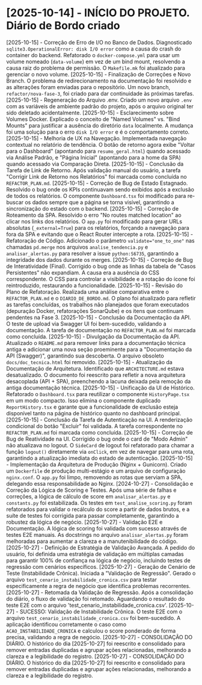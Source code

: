 # [2025-10-14] - INÍCIO DO PROJETO. Diário de Bordo criado

[2025-10-15] - Correção de Erro de I/O no Banco de Dados. Diagnosticado `sqlite3.OperationalError: disk I/O error` como a causa do crash do container do backend. Refatorado o `docker-compose.yml` para usar um volume nomeado (`data-volume`) em vez de um bind mount, resolvendo a causa raiz do problema de permissão. O `Makefile.mk` foi atualizado para gerenciar o novo volume.
[2025-10-15] - Finalização de Correções e Novo Branch. O problema de redirecionamento na documentação foi resolvido e as alterações foram enviadas para o repositório. Um novo branch, `refactor/nova-fase-3`, foi criado para dar continuidade às próximas tarefas.
[2025-10-15] - Regeneração do Arquivo .env. Criado um novo arquivo `.env` com as variáveis de ambiente padrão do projeto, após o arquivo original ter sido deletado acidentalmente.
[2025-10-15] - Esclarecimento sobre Volumes Docker. Explicado o conceito de "Named Volumes" vs. "Bind Mounts" para justificar a ausência do diretório `data` localmente. A mudança foi uma solução para o erro `disk I/O error` e é o comportamento correto.
[2025-10-15] - Melhoria de UX na Navegação. Implementada navegação contextual no relatório de tendência. O botão de retorno agora exibe "Voltar para o Dashboard" (apontando para `resumo_geral.html`) quando acessado via Análise Padrão, e "Página Inicial" (apontando para a home da SPA) quando acessado via Comparação Direta.
[2025-10-15] - Conclusão da Tarefa de Link de Retorno. Após validação manual do usuário, a tarefa "Corrigir Link de Retorno nos Relatórios" foi marcada como concluída no `REFACTOR_PLAN.md`.
[2025-10-15] - Correção de Bug de Estado Estagnado. Resolvido o bug onde os KPIs continuavam sendo exibidos após a exclusão de todos os relatórios. O componente `Dashboard.tsx` foi modificado para re-buscar os dados sempre que a página se torna visível, garantindo a sincronização do estado com o backend.
[2025-10-15] - Correção de Roteamento da SPA. Resolvido o erro "No routes matched location" ao clicar nos links dos relatórios. O `app.py` foi modificado para gerar URLs absolutas (`_external=True`) para os relatórios, forçando a navegação para fora da SPA e evitando que o React Router intercepte a rota.
[2025-10-15] - Refatoração de Código. Adicionado o parâmetro `validate="one_to_one"` nas chamadas `pd.merge` nos arquivos `analise_tendencia.py` e `analisar_alertas.py` para resolver a issue `python:S6735`, garantindo a integridade dos dados durante os merges.
[2025-10-15] - Correção de Bug de Interatividade (Final). Corrigido o bug onde as linhas da tabela de "Casos Persistentes" não expandiam. A causa era a ausência do CSS correspondente. O CSS para controlar a visibilidade e a rotação do ícone foi reintroduzido, restaurando a funcionalidade.
[2025-10-15] - Revisão do Plano de Refatoração. Realizada uma análise comparativa entre o `REFACTOR_PLAN.md` e o `DIARIO_DE_BORDO.md`. O plano foi atualizado para refletir as tarefas concluídas, os trabalhos não planejados que foram executados (depuração Docker, refatorações SonarQube) e os itens que continuam pendentes na Fase 3.
[2025-10-15] - Conclusão da Documentação da API. O teste de upload via Swagger UI foi bem-sucedido, validando a documentação. A tarefa de documentação no `REFACTOR_PLAN.md` foi marcada como concluída.
[2025-10-15] - Divulgação da Documentação da API. Atualizado o `README.md` para remover links para a documentação técnica antiga e adicionar uma nova seção proeminente para a "Documentação da API (Swagger)", garantindo sua descoberta. O arquivo obsoleto `docs/doc_tecnica.html` foi removido.
[2025-10-15] - Atualização da Documentação de Arquitetura. Identificado que `ARCHITECTURE.md` estava desatualizado. O documento foi reescrito para refletir a nova arquitetura desacoplada (API + SPA), preenchendo a lacuna deixada pela remoção da antiga documentação técnica.
[2025-10-15] - Unificação da UI de Histórico. Refatorado o `Dashboard.tsx` para reutilizar o componente `HistoryPage.tsx` em um modo compacto. Isso elimina o componente duplicado `ReportHistory.tsx` e garante que a funcionalidade de exclusão esteja disponível tanto na página de histórico quanto no dashboard principal.
[2025-10-15] - Conclusão da Tarefa de Autenticação na UI. A renderização condicional do botão "Excluir" foi validada. A tarefa correspondente no `REFACTOR_PLAN.md` foi marcada como concluída.
[2025-10-15] - Correção de Bug de Reatividade na UI. Corrigido o bug onde o card de "Modo Admin" não atualizava no logout. O `SideCard` de logout foi refatorado para chamar a função `logout()` diretamente via `onClick`, em vez de navegar para uma rota, garantindo a atualização imediata do estado de autenticação.
[2025-10-15] - Implementação da Arquitetura de Produção (Nginx + Gunicorn). Criado um `Dockerfile` de produção multi-estágio e um arquivo de configuração `nginx.conf`. O `app.py` foi limpo, removendo as rotas que serviam a SPA, delegando essa responsabilidade ao Nginx.
[2024-10-27] - Consolidação e Correção da Lógica de Scoring e Testes. Após uma série de falhas e correções, a lógica de cálculo de score em `analisar_alertas.py` e `constants.py` foi estabilizada. Os testes em `test_analise_scoring.py` foram refatorados para validar o recálculo do score a partir de dados brutos, e a suíte de testes foi corrigida para passar completamente, garantindo a robustez da lógica de negócio.
[2025-10-27] - Validação E2E e Documentação. A lógica de scoring foi validada com sucesso através de testes E2E manuais. As docstrings no arquivo `analisar_alertas.py` foram melhoradas para aumentar a clareza e a manutenibilidade do código.
[2025-10-27] - Definição de Estratégia de Validação Avançada. A pedido do usuário, foi definida uma estratégia de validação em múltiplas camadas para garantir 100% de confiança na lógica de negócio, incluindo testes de regressão com cenários específicos.
[2025-10-27] - Geração de Cenário de Teste (Instabilidade Crônica). Iniciada a "Validação de Regressão". Gerado o arquivo `test_cenario_instabilidade_cronica.csv` para testar especificamente a regra de negócio que identifica problemas recorrentes.
[2025-10-27] - Retomada da Validação de Regressão. Após a consolidação do diário, o fluxo de validação foi retomado. Aguardando o resultado do teste E2E com o arquivo 'test_cenario_instabilidade_cronica.csv'.
[2025-10-27] - SUCESSO: Validação de Instabilidade Crônica. O teste E2E com o arquivo `test_cenario_instabilidade_cronica.csv` foi bem-sucedido. A aplicação identificou corretamente o caso como `ACAO_INSTABILIDADE_CRONICA` e calculou o score ponderado de forma precisa, validando a regra de negócio.
[2025-10-27] - CONSOLIDAÇÃO DO DIÁRIO. O histórico do dia [2025-10-27] foi reescrito e consolidado para remover entradas duplicadas e agrupar ações relacionadas, melhorando a clareza e a legibilidade do registro.
[2025-10-27] - CONSOLIDAÇÃO DO DIÁRIO. O histórico do dia [2025-10-27] foi reescrito e consolidado para remover entradas duplicadas e agrupar ações relacionadas, melhorando a clareza e a legibilidade do registro.
